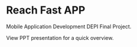 # Reach Fast APP

Mobile Application Development DEPI Final Project.

View PPT presentation for a quick overview.
